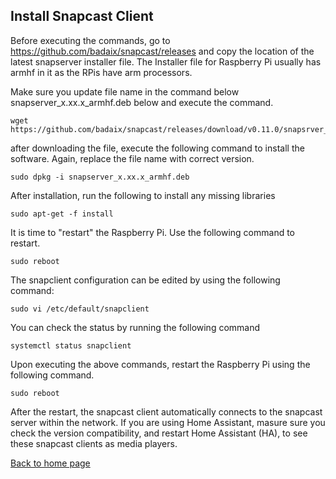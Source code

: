 ## Install Snapcast Client

Before executing the commands, go to https://github.com/badaix/snapcast/releases and copy the location of the latest snapserver installer file. The Installer file for Raspberry Pi usually has armhf in it as the RPis have arm processors.

Make sure you update file name in the command below snapserver_x.xx.x_armhf.deb below and execute the command.
```
wget https://github.com/badaix/snapcast/releases/download/v0.11.0/snapsrver_x.xx.x_armhf.deb
```
after downloading the file, execute the following command to install the software. Again, replace the file name with correct version.
```
sudo dpkg -i snapserver_x.xx.x_armhf.deb
```
After installation, run the following to install any missing libraries
```
sudo apt-get -f install
```
It is time to "restart" the Raspberry Pi. Use the following command to restart.
```
sudo reboot
```
The snapclient configuration can be edited by using the following command:
```
sudo vi /etc/default/snapclient
```
You can check the status by running the following command
```
systemctl status snapclient
```

Upon executing the above commands, restart the Raspberry Pi using the following command.
```
sudo reboot
```

After the restart, the snapcast client automatically connects to the snapcast server within the network. If you are using Home Assistant, masure sure you check the version compatibility, and restart Home Assistant (HA), to see these snapcast clients as media players.


[Back to home page](README.md)


